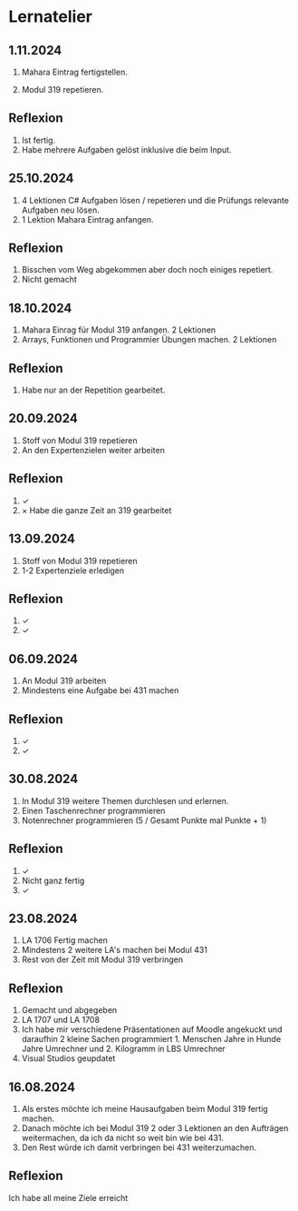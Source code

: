 # Lernatelier

## 1.11.2024

1. Mahara Eintrag fertigstellen.

2. Modul 319 repetieren.

## Reflexion
1. Ist fertig.
2.  Habe mehrere Aufgaben gelöst inklusive die beim Input.

## 25.10.2024

1. 4 Lektionen C# Aufgaben lösen / repetieren und die Prüfungs relevante Aufgaben neu lösen.
2. 1 Lektion Mahara Eintrag anfangen.

## Reflexion
1. Bisschen vom Weg abgekommen aber doch noch einiges repetiert.
2.  Nicht gemacht

## 18.10.2024

1. Mahara Einrag für Modul 319 anfangen. 2 Lektionen
2. Arrays, Funktionen und Programmier Übungen machen. 2 Lektionen

## Reflexion
1. Habe nur an der Repetition gearbeitet.
  

## 20.09.2024

1. Stoff von Modul 319 repetieren
2. An den Expertenzielen weiter arbeiten

## Reflexion
1. ✓
2. × Habe die ganze Zeit an 319 gearbeitet

## 13.09.2024

1. Stoff von Modul 319 repetieren
2. 1-2 Expertenziele erledigen

## Reflexion
1. ✓
2. ✓

## 06.09.2024

1. An Modul 319 arbeiten
2. Mindestens eine Aufgabe bei 431 machen 

## Reflexion
1. ✓
2. ✓

## 30.08.2024

1. In Modul 319 weitere Themen durchlesen und erlernen.
2. Einen Taschenrechner programmieren
3. Notenrechner programmieren (5 / Gesamt Punkte mal Punkte + 1)

## Reflexion
1. ✓
2. Nicht ganz fertig
3. ✓

## 23.08.2024

1. LA 1706 Fertig machen
2. Mindestens 2 weitere LA's machen bei Modul 431
3. Rest von der Zeit mit Modul 319 verbringen

## Reflexion

1. Gemacht und abgegeben
2. LA 1707 und LA 1708
3. Ich habe mir verschiedene Präsentationen auf Moodle angekuckt und daraufhin 2 kleine Sachen programmiert 1. Menschen Jahre in Hunde Jahre Umrechner und 2. Kilogramm in LBS Umrechner
4. Visual Studios geupdatet

## 16.08.2024

1. Als erstes möchte ich meine Hausaufgaben beim Modul 319 fertig machen.
2. Danach möchte ich bei Modul 319 2 oder 3 Lektionen an den Aufträgen weitermachen, da ich da nicht so weit bin wie bei 431.
3. Den Rest würde ich damit verbringen bei 431 weiterzumachen.

## Reflexion
Ich habe all meine Ziele erreicht
